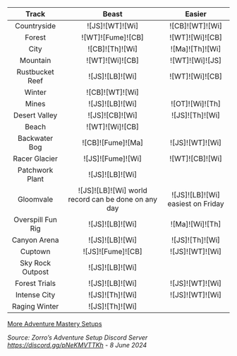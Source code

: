 Track | Beast | Easier
:--: | :--: | :--:
Countryside | ![JS]![WT]![Wi] | ![CB]![WT]![Wi]
Forest | ![WT]![Fume]![CB] | ![WT]![Wi]![CB]
City | ![CB]![Th]![Wi] | ![Ma]![Th]![Wi]
Mountain | ![WT]![Wi]![CB] | ![WT]![Wi]![JS]
Rustbucket Reef | ![JS]![LB]![Wi] | ![WT]![Wi]![CB]
Winter | ![CB]![WT]![Wi] | 
Mines | ![JS]![LB]![Wi] | ![OT]![Wi]![Th]
Desert Valley | ![JS]![CB]![Wi] | ![JS]![Th]![Wi]
Beach | ![WT]![Wi]![CB] | 
Backwater Bog | ![CB]![Fume]![Ma] | ![JS]![WT]![Wi]
Racer Glacier | ![JS]![Fume]![Wi] | ![WT]![CB]![Wi]
Patchwork Plant | ![JS]![LB]![Wi] | 
Gloomvale | ![JS]![LB]![Wi] world record can be done on any day | ![JS]![LB]![Wi] easiest on Friday
Overspill Fun Rig | ![JS]![LB]![Wi] | ![Ma]![Wi]![Th]
Canyon Arena | ![JS]![LB]![Wi] | ![JS]![Th]![Wi]
Cuptown | ![JS]![Fume]![CB] | ![JS]![WT]![Wi]
Sky Rock Outpost | ![JS]![LB]![Wi] | 
Forest Trials | ![JS]![LB]![Wi] | ![JS]![WT]![Wi]
Intense City | ![JS]![Th]![Wi] | ![JS]![WT]![Wi]
Raging Winter | ![JS]![Th]![Wi] | 
  
[More Adventure Mastery Setups](/info/#adventures)
  
*Source: Zorro’s Adventure Setup Discord Server https://discord.gg/pNeKMVTTKh - 8 June 2024*
